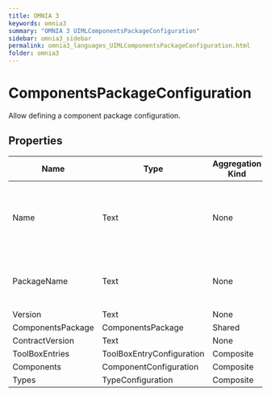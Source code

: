 ```yaml
---
title: OMNIA 3
keywords: omnia3
summary: "OMNIA 3 UIMLComponentsPackageConfiguration"
sidebar: omnia3_sidebar
permalink: omnia3_languages_UIMLComponentsPackageConfiguration.html
folder: omnia3
---
```


# ComponentsPackageConfiguration
Allow defining a component package configuration.
## Properties

| Name | Type | Aggregation Kind | Multiplicity | Length | Description |
| --------- | --------- | --------- | --------- | --------- | --------- |
| Name | Text | None | 1..1 | 1..64 | The name given to the Component Package when added to the model. |
| PackageName | Text | None | 1..1 | None | The name given to the package by its developer. |
| Version | Text | None | 1..1 | None |  |
| ComponentsPackage | ComponentsPackage | Shared | 0..1 | None |  |
| ContractVersion | Text | None | 1..1 | None |  |
| ToolBoxEntries | ToolBoxEntryConfiguration | Composite | 0..* | None |  |
| Components | ComponentConfiguration | Composite | 0..* | None |  |
| Types | TypeConfiguration | Composite | 0..* | None |  |


